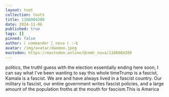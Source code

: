 ```yaml
---
layout: toot
collection: toots
title: 1106004200
date: 2024-11-06
published: true
tags: []
pinned: false
author: ⸸ commander ░ nova ⸸ :~$
avatar: /img/avatar/daemon.jpeg
mastodon: https://mastodon.online/@cmdr_nova/1106004200
---
```


politics, the truthI guess with the election essentially ending here soon, I can say what I've been wanting to say this whole timeTrump is a fascist, Kamala is a fascist. We are and have always lived in a fascist country. Our military is fascist, our entire government writes fascist policies, and a large amount of the population froths at the mouth for fascism.This is America
